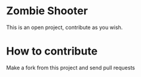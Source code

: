 # Zombie Shooter

This is an open project, contribute as you wish.

# How to contribute
Make a fork from this project and send pull requests

